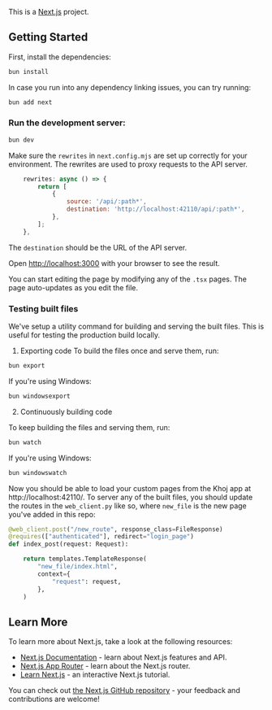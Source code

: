 This is a [Next.js](https://nextjs.org/) project.

## Getting Started

First, install the dependencies:

```bash
bun install
```

In case you run into any dependency linking issues, you can try running:

```bash
bun add next
```

### Run the development server:

```bash
bun dev
```

Make sure the `rewrites` in `next.config.mjs` are set up correctly for your environment. The rewrites are used to proxy requests to the API server.

```js
    rewrites: async () => {
        return [
            {
                source: '/api/:path*',
                destination: 'http://localhost:42110/api/:path*',
            },
        ];
    },
```

The `destination` should be the URL of the API server.

Open [http://localhost:3000](http://localhost:3000) with your browser to see the result.

You can start editing the page by modifying any of the `.tsx` pages. The page auto-updates as you edit the file.

### Testing built files

We've setup a utility command for building and serving the built files. This is useful for testing the production build locally.

1. Exporting code
   To build the files once and serve them, run:

```bash
bun export
```

If you're using Windows:

```bash
bun windowsexport
```

2. Continuously building code

To keep building the files and serving them, run:

```bash
bun watch
```

If you're using Windows:

```bash
bun windowswatch
```

Now you should be able to load your custom pages from the Khoj app at http://localhost:42110/. To server any of the built files, you should update the routes in the `web_client.py` like so, where `new_file` is the new page you've added in this repo:

```python
@web_client.post("/new_route", response_class=FileResponse)
@requires(["authenticated"], redirect="login_page")
def index_post(request: Request):

    return templates.TemplateResponse(
        "new_file/index.html",
        context={
            "request": request,
        },
    )
```

## Learn More

To learn more about Next.js, take a look at the following resources:

- [Next.js Documentation](https://nextjs.org/docs) - learn about Next.js features and API.
- [Next.js App Router](https://nextjs.org/docs/app) - learn about the Next.js router.
- [Learn Next.js](https://nextjs.org/learn) - an interactive Next.js tutorial.

You can check out [the Next.js GitHub repository](https://github.com/vercel/next.js/) - your feedback and contributions are welcome!
